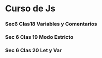# Curso de Js


### Sec6 Clas18 Variables y Comentarios
### Sec 6 Clas 19 Modo Estricto
### Sec 6 Clas 20 Let y Var